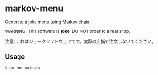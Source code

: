 # markov-menu

Generate a joke menu using [Markov chain](https://en.wikipedia.org/wiki/Markov_chain).

WARNING: This software is **joke**. DO NOT order to a real shop.

注意: これはジョークソフトウェアです。実際の店舗で注文しないでください。

## Usage

```bash
$ go run main.go
```
